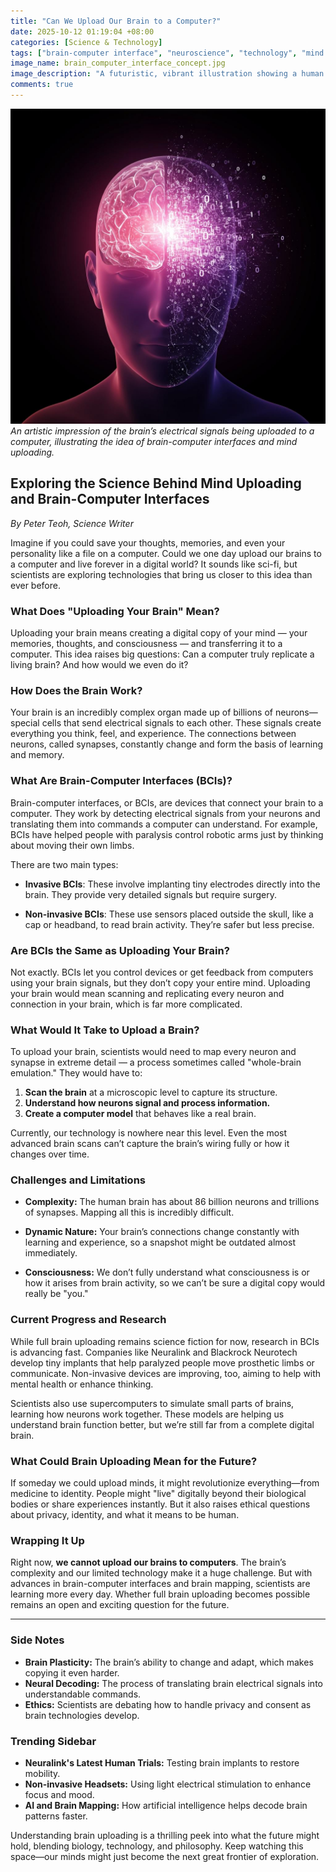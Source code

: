 ```yaml
---
title: "Can We Upload Our Brain to a Computer?"
date: 2025-10-12 01:19:04 +08:00
categories: [Science & Technology]
tags: ["brain-computer interface", "neuroscience", "technology", "mind uploading", "future tech"]
image_name: brain_computer_interface_concept.jpg
image_description: "A futuristic, vibrant illustration showing a human head with half of the brain digitally scanning or transforming into glowing data streams flowing into a computer or cloud, symbolizing brain-computer interface and brain uploading concepts."
comments: true
---
```


![An artistic impression of the brain’s electrical signals being uploaded to a computer, illustrating the idea of brain-computer interfaces and mind uploading.](/assets/images/brain_computer_interface_concept.jpg)
*An artistic impression of the brain’s electrical signals being uploaded to a computer, illustrating the idea of brain-computer interfaces and mind uploading.*

<!-- Image Description: A futuristic, vibrant illustration showing a human head with half of the brain digitally scanning or transforming into glowing data streams flowing into a computer or cloud, symbolizing brain-computer interface and brain uploading concepts. -->

## Exploring the Science Behind Mind Uploading and Brain-Computer Interfaces

*By Peter Teoh, Science Writer*

Imagine if you could save your thoughts, memories, and even your personality like a file on a computer. Could we one day upload our brains to a computer and live forever in a digital world? It sounds like sci-fi, but scientists are exploring technologies that bring us closer to this idea than ever before.

### What Does "Uploading Your Brain" Mean?
Uploading your brain means creating a digital copy of your mind — your memories, thoughts, and consciousness — and transferring it to a computer. This idea raises big questions: Can a computer truly replicate a living brain? And how would we even do it?

### How Does the Brain Work?
Your brain is an incredibly complex organ made up of billions of neurons—special cells that send electrical signals to each other. These signals create everything you think, feel, and experience. The connections between neurons, called synapses, constantly change and form the basis of learning and memory.

### What Are Brain-Computer Interfaces (BCIs)?
Brain-computer interfaces, or BCIs, are devices that connect your brain to a computer. They work by detecting electrical signals from your neurons and translating them into commands a computer can understand. For example, BCIs have helped people with paralysis control robotic arms just by thinking about moving their own limbs.

There are two main types:

- **Invasive BCIs**: These involve implanting tiny electrodes directly into the brain. They provide very detailed signals but require surgery.

- **Non-invasive BCIs**: These use sensors placed outside the skull, like a cap or headband, to read brain activity. They’re safer but less precise.

### Are BCIs the Same as Uploading Your Brain?
Not exactly. BCIs let you control devices or get feedback from computers using your brain signals, but they don’t copy your entire mind. Uploading your brain would mean scanning and replicating every neuron and connection in your brain, which is far more complicated.

### What Would It Take to Upload a Brain?
To upload your brain, scientists would need to map every neuron and synapse in extreme detail — a process sometimes called "whole-brain emulation." They would have to:

1. **Scan the brain** at a microscopic level to capture its structure.
2. **Understand how neurons signal and process information.**
3. **Create a computer model** that behaves like a real brain.

Currently, our technology is nowhere near this level. Even the most advanced brain scans can’t capture the brain’s wiring fully or how it changes over time.

### Challenges and Limitations
- **Complexity:** The human brain has about 86 billion neurons and trillions of synapses. Mapping all this is incredibly difficult.

- **Dynamic Nature:** Your brain’s connections change constantly with learning and experience, so a snapshot might be outdated almost immediately.

- **Consciousness:** We don’t fully understand what consciousness is or how it arises from brain activity, so we can’t be sure a digital copy would really be "you."

### Current Progress and Research
While full brain uploading remains science fiction for now, research in BCIs is advancing fast. Companies like Neuralink and Blackrock Neurotech develop tiny implants that help paralyzed people move prosthetic limbs or communicate. Non-invasive devices are improving, too, aiming to help with mental health or enhance thinking.

Scientists also use supercomputers to simulate small parts of brains, learning how neurons work together. These models are helping us understand brain function better, but we’re still far from a complete digital brain.

### What Could Brain Uploading Mean for the Future?
If someday we could upload minds, it might revolutionize everything—from medicine to identity. People might "live" digitally beyond their biological bodies or share experiences instantly. But it also raises ethical questions about privacy, identity, and what it means to be human.

### Wrapping It Up
Right now, **we cannot upload our brains to computers**. The brain’s complexity and our limited technology make it a huge challenge. But with advances in brain-computer interfaces and brain mapping, scientists are learning more every day. Whether full brain uploading becomes possible remains an open and exciting question for the future.

---

### Side Notes
- **Brain Plasticity:** The brain’s ability to change and adapt, which makes copying it even harder.
- **Neural Decoding:** The process of translating brain electrical signals into understandable commands.
- **Ethics:** Scientists are debating how to handle privacy and consent as brain technologies develop.

### Trending Sidebar
- **Neuralink's Latest Human Trials:** Testing brain implants to restore mobility.
- **Non-invasive Headsets:** Using light electrical stimulation to enhance focus and mood.
- **AI and Brain Mapping:** How artificial intelligence helps decode brain patterns faster.

Understanding brain uploading is a thrilling peek into what the future might hold, blending biology, technology, and philosophy. Keep watching this space—our minds might just become the next great frontier of exploration.
